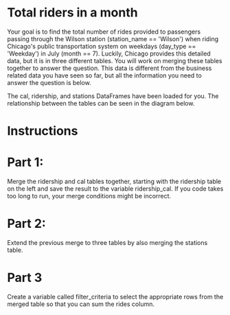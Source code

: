 # Total riders in a month
Your goal is to find the total number of rides provided to passengers passing through the Wilson station (station_name == 'Wilson') when riding Chicago's public transportation system on weekdays (day_type == 'Weekday') in July (month == 7). Luckily, Chicago provides this detailed data, but it is in three different tables. You will work on merging these tables together to answer the question. This data is different from the business related data you have seen so far, but all the information you need to answer the question is below.

The cal, ridership, and stations DataFrames have been loaded for you. The relationship between the tables can be seen in the diagram below.

# Instructions

# Part 1:
Merge the ridership and cal tables together, starting with the ridership table on the left and save the result to the variable ridership_cal. If you code takes too long to run, your merge conditions might be incorrect.

# Part 2:
Extend the previous merge to three tables by also merging the stations table.

# Part 3
Create a variable called filter_criteria to select the appropriate rows from the merged table so that you can sum the rides column.
